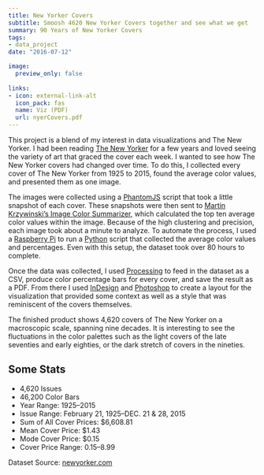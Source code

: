 ```yaml
---
title: New Yorker Covers
subtitle: Smoosh 4620 New Yorker Covers together and see what we get
summary: 90 Years of New Yorker Covers
tags:
- data_project
date: "2016-07-12"

image:
  preview_only: false
  
links:
- icon: external-link-alt
  icon_pack: fas
  name: Viz (PDF)
  url: nyerCovers.pdf
---
```


This project is a blend of my interest in data visualizations and The New Yorker. I had been reading [The New Yorker](https://www.newyorker.com/) for a few years and loved seeing the variety of art that graced the cover each week. I wanted to see how The New Yorker covers had changed over time. To do this, I collected every cover of The New Yorker from 1925 to 2015, found the average color values, and presented them as one image.

The images were collected using a [PhantomJS](http://phantomjs.org/) script that took a little snapshot of each cover. These snapshots were then sent to [Martin Krzywinski’s Image Color Summarizer](http://mkweb.bcgsc.ca/color-summarizer/), which calculated the top ten average color values within the image. Because of the high clustering and precision, each image took about a minute to analyze. To automate the process, I used a [Raspberry Pi](https://www.raspberrypi.org/) to run a [Python](https://www.python.org/) script that collected the average color values and percentages. Even with this setup, the dataset took over 80 hours to complete.

Once the data was collected, I used [Processing](https://processing.org/) to feed in the dataset as a CSV, produce color percentage bars for every cover, and save the result as a PDF. From there I used [InDesign](https://www.adobe.com/products/indesign.html) and [Photoshop](https://www.adobe.com/products/photoshop.html) to create a layout for the visualization that provided some context as well as a style that was reminiscent of the covers themselves.

The finished product shows 4,620 covers of The New Yorker on a macroscopic scale, spanning nine decades. It is interesting to see the fluctuations in the color palettes such as the light covers of the late seventies and early eighties, or the dark stretch of covers in the nineties.

## Some Stats

- 4,620 Issues
- 46,200 Color Bars
- Year Range: 1925–2015
- Issue Range: February 21, 1925–DEC. 21 & 28, 2015
- Sum of All Cover Prices: $6,608.81
- Mean Cover Price: $1.43
- Mode Cover Price: $0.15
- Cover Price Range: $0.15–$8.99

Dataset Source: [newyorker.com](https://www.newyorker.com/)

